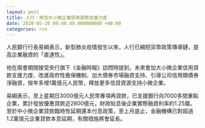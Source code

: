 ```yaml
---
layout: post
title: 人行：將加大小微企業信用貸款支援力度
date: 2020-05-26 09:48:49.000000000 +08:00
categories: rss
---
```


人民銀行行長易綱表示，新型肺炎疫情發生以來，人行已縮短貨幣政策傳導鏈，提高企業融資的「直達性」。

他在兩會期間接受央行旗下《金融時報》訪問時提到，未來會加大小微企業信用貸款支援力度、改進政府性擔保機制、加大債券市場融資支持、引導公司信用類債券淨融資，按年多增1萬億元人民幣，釋放更多信貸資源支持小微企業。

易綱表示，至上星期日3000億元人民幣專項再貸款，已支援銀行向7000多間重點企業，累計發放優惠貸款近2800億元，財政貼息後企業實際融資利率約1.25厘。至於中小微企業貸款臨時性延期還本付息政策，至上月底止，金融機構已對超過1.2萬億元企業貸款本息延期，有關措施將會延長。
